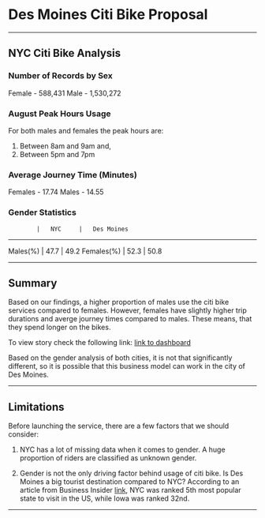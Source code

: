 # Des Moines Citi Bike Proposal
-------------------------------------------------------------------------------

## NYC Citi Bike Analysis

### Number of Records by Sex
Female - 588,431
Male - 1,530,272


### August Peak Hours Usage
For both males and females the peak hours are:
1) Between 8am and 9am and,
2) Between 5pm and 7pm


### Average Journey Time (Minutes)
Females - 17.74
Males - 14.55


### Gender Statistics
            |   NYC     |   Des Moines
---------------------------------------
Males(%)    |   47.7    |     49.2
Females(%)  |   52.3    |     50.8


------------------------------------------------------------------------------------

## Summary

Based on our findings, a higher proportion of males use the citi bike services 
compared to females.  However, females have slightly higher trip durations and averge
journey times compared to males.  These means, that they spend longer on the bikes.

To view story check the following link:
[link to dashboard](https://public.tableau.com/profile/greg.bhola#!/vizhome/Des_Moines_Citybike/DesMoinesCitybike?publish=yes)


Based on the gender analysis of both cities, it is not that significantly different, 
so it is possible that this business model can work in the city of Des Moines.

----------------------------------------------------------------------------------------

## Limitations

Before launching the service, there are a few factors that we should consider:

1) NYC has a lot of missing data when it comes to gender.  A huge proportion of riders
are classified as unknown gender.

2) Gender is not the only driving factor behind usage of citi bike.  Is Des Moines a 
big tourist destination compared to NYC?  According to an article from Business Insider
[link](https://www.businessinsider.com/the-most-popular-us-states-for-tourism-2014-10),
NYC was ranked 5th most popular state to visit in the US, while Iowa was ranked 32nd.

-----------------------------------------------------------------------------------------